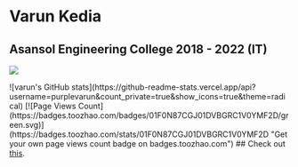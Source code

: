 # Varun Kedia
## Asansol Engineering College 2018 - 2022 (IT)
<p text-align="center"><img src="https://github-readme-stats.vercel.app/api?username=purplevarun&count_private=true&show_icons=true&theme=radical"></p>
![varun's GitHub stats](https://github-readme-stats.vercel.app/api?username=purplevarun&count_private=true&show_icons=true&theme=radical)  
[![Page Views Count](https://badges.toozhao.com/badges/01F0N87CGJ01DVBGRC1V0YMF2D/green.svg)](https://badges.toozhao.com/stats/01F0N87CGJ01DVBGRC1V0YMF2D "Get your own page views count badge on badges.toozhao.com")
## Check out <a href="https://vk-video-chat.herokuapp.com">this</a>.  
